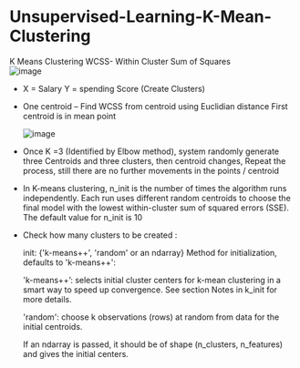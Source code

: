# Unsupervised-Learning-K-Mean-Clustering

K Means Clustering 
WCSS- Within Cluster Sum of Squares  
![image](https://github.com/user-attachments/assets/2a722682-18ec-42b2-b5ad-d7a32bd32c65)

* X = Salary Y = spending Score (Create Clusters) 

* One centroid – Find WCSS from centroid using Euclidian distance 
  First centroid is in mean point

  ![image](https://github.com/user-attachments/assets/f3c55c06-308b-4e3f-abc9-9851cb5841cf)

* Once K =3 (Identified by Elbow method), system randomly generate three Centroids and three clusters, then centroid changes, 
  Repeat the process, still there are no further movements in the points / centroid  

* In K-means clustering, n_init is the number of times the algorithm runs independently. Each run uses different random centroids
   to choose the final model with the lowest within-cluster sum of squared errors (SSE). The default value for n_init is 10

* Check how many clusters to be created :

  init: {'k-means++', 'random' or an ndarray}
    Method for initialization, defaults to 'k-means++':

    'k-means++’: selects initial cluster centers for k-mean
    clustering in a smart way to speed up convergence. See section
    Notes in k_init for more details.

    'random': choose k observations (rows) at random from data for
    the initial centroids.

    If an ndarray is passed, it should be of shape (n_clusters, n_features)
    and gives the initial centers.

